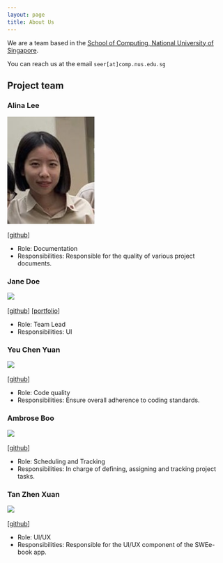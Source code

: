 ```yaml
---
layout: page
title: About Us
---
```


We are a team based in the [School of Computing, National University of Singapore](http://www.comp.nus.edu.sg).

You can reach us at the email `seer[at]comp.nus.edu.sg`

## Project team

### Alina Lee

<img src="images/alinaleehx.png" width="200px">

[[github](https://github.com/alinaleehx)]

* Role: Documentation
* Responsibilities: Responsible for the quality of various project documents.

### Jane Doe

<img src="images/johndoe.png" width="200px">

[[github](http://github.com/johndoe)]
[[portfolio](team/johndoe.md)]

* Role: Team Lead
* Responsibilities: UI

### Yeu Chen Yuan

<img src="images/johndoe.png" width="200px">

[[github](http://github.com/cyyeu)]

* Role: Code quality
* Responsibilities: Ensure overall adherence to coding standards. 

### Ambrose Boo

<img src="images/johndoe.png" width="200px">

[[github](https://github.com/ambroseboo)]

* Role: Scheduling and Tracking
* Responsibilities: In charge of defining, assigning and tracking project tasks.

### Tan Zhen Xuan

<img src="images/johndoe.png" width="200px">

[[github](https://github.com/zhenxuantan)]

* Role: UI/UX
* Responsibilities: Responsible for the UI/UX component of the SWEe-book app.
